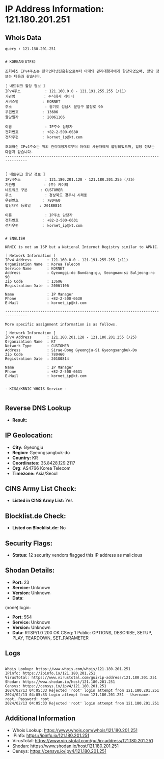 # IP Address Information: 121.180.201.251

## Whois Data
```
query : 121.180.201.251


# KOREAN(UTF8)

조회하신 IPv4주소는 한국인터넷진흥원으로부터 아래의 관리대행자에게 할당되었으며, 할당 정보는 다음과 같습니다.

[ 네트워크 할당 정보 ]
IPv4주소           : 121.160.0.0 - 121.191.255.255 (/11)
기관명             : 주식회사 케이티
서비스명           : KORNET
주소               : 경기도 성남시 분당구 불정로 90
우편번호           : 13606
할당일자           : 20061106

이름               : IP주소 담당자
전화번호           : +82-2-500-6630
전자우편           : kornet_ip@kt.com

조회하신 IPv4주소는 위의 관리대행자로부터 아래의 사용자에게 할당되었으며, 할당 정보는 다음과 같습니다.
--------------------------------------------------------------------------------


[ 네트워크 할당 정보 ]
IPv4주소           : 121.180.201.128 - 121.180.201.255 (/25)
기관명             : (주) 케이티
네트워크 구분      : CUSTOMER
주소               : 경상북도 경주시 시래동
우편번호           : 780460
할당내역 등록일    : 20180814

이름               : IP주소 담당자
전화번호           : +82-2-500-6631
전자우편           : kornet_ip@kt.com


# ENGLISH

KRNIC is not an ISP but a National Internet Registry similar to APNIC.

[ Network Information ]
IPv4 Address       : 121.160.0.0 - 121.191.255.255 (/11)
Organization Name  : Korea Telecom
Service Name       : KORNET
Address            : Gyeonggi-do Bundang-gu, Seongnam-si Buljeong-ro 90
Zip Code           : 13606
Registration Date  : 20061106

Name               : IP Manager
Phone              : +82-2-500-6630
E-Mail             : kornet_ip@kt.com

--------------------------------------------------------------------------------

More specific assignment information is as follows.

[ Network Information ]
IPv4 Address       : 121.180.201.128 - 121.180.201.255 (/25)
Organization Name  : KT
Network Type       : CUSTOMER
Address            : Sirae-Dong Gyeongju-Si Gyeongsangbuk-Do
Zip Code           : 780460
Registration Date  : 20180814

Name               : IP Manager
Phone              : +82-2-500-6631
E-Mail             : kornet_ip@kt.com


- KISA/KRNIC WHOIS Service -


```
## Reverse DNS Lookup
- **Result:** 

## IP Geolocation:
- **City:** Gyeongju
- **Region:** Gyeongsangbuk-do
- **Country:** KR
- **Coordinates:** 35.8428,129.2117
- **Org:** AS4766 Korea Telecom
- **Timezone:** Asia/Seoul

## CINS Army List Check:
- **Listed in CINS Army List:** 
Yes

## Blocklist.de Check:
- **Listed on Blocklist.de:** 
No

## Security Flags:
- **Status:** 12 security vendors flagged this IP address as malicious

## Shodan Details:
- **Port:** 23
- **Service:** Unknown
- **Version:** Unknown
- **Data:** 
(none) login: 

- **Port:** 554
- **Service:** Unknown
- **Version:** Unknown
- **Data:** RTSP/1.0 200 OK
CSeq: 1
Public: OPTIONS, DESCRIBE, SETUP, PLAY, TEARDOWN, SET_PARAMETER



## Logs
```

Whois Lookup: https://www.whois.com/whois/121.180.201.251
IPinfo: https://ipinfo.io/121.180.201.251
VirusTotal: https://www.virustotal.com/gui/ip-address/121.180.201.251
Shodan: https://www.shodan.io/host/121.180.201.251
Censys: https://censys.io/ipv4/121.180.201.251
2024/02/13 04:05:33 Rejected 'root' login attempt from 121.180.201.251
2024/02/13 04:05:33 Login attempt from 121.180.201.251 - Username: root, Password: root
2024/02/13 04:05:33 Rejected 'root' login attempt from 121.180.201.251

```
## Additional Information
- Whois Lookup: https://www.whois.com/whois/121.180.201.251
- IPinfo: https://ipinfo.io/121.180.201.251
- VirusTotal: https://www.virustotal.com/gui/ip-address/121.180.201.251
- Shodan: https://www.shodan.io/host/121.180.201.251
- Censys: https://censys.io/ipv4/121.180.201.251

